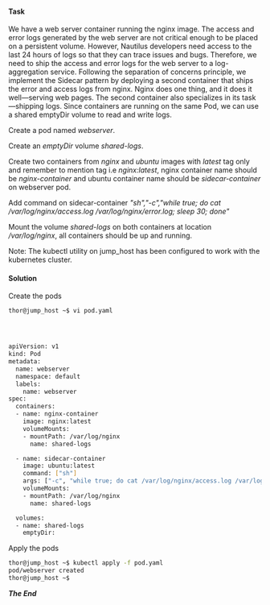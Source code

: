 #### Task

We have a web server container running the nginx image. The access and error logs generated by the web server are not critical enough to be placed on a persistent volume. However, Nautilus developers need access to the last 24 hours of logs so that they can trace issues and bugs. Therefore, we need to ship the access and error logs for the web server to a log-aggregation service. Following the separation of concerns principle, we implement the Sidecar pattern by deploying a second container that ships the error and access logs from nginx. Nginx does one thing, and it does it well—serving web pages. The second container also specializes in its task—shipping logs. Since containers are running on the same Pod, we can use a shared emptyDir volume to read and write logs.



Create a pod named *webserver*.

Create an *emptyDir* volume *shared-logs*.

Create two containers from *nginx* and *ubuntu* images with *latest* tag only and remember to mention tag i.e *nginx:latest*, nginx container name should be *nginx-container* and ubuntu container name should be *sidecar-container* on webserver pod.

Add command on sidecar-container *"sh","-c","while true; do cat /var/log/nginx/access.log /var/log/nginx/error.log; sleep 30; done"*

Mount the volume *shared-logs* on both containers at location */var/log/nginx*, all containers should be up and running.

Note: The kubectl utility on jump_host has been configured to work with the kubernetes cluster.

#### Solution

Create the pods

```bash
thor@jump_host ~$ vi pod.yaml




apiVersion: v1
kind: Pod
metadata:
  name: webserver
  namespace: default
  labels:
    name: webserver
spec:
  containers:
  - name: nginx-container
    image: nginx:latest
    volumeMounts:
    - mountPath: /var/log/nginx
      name: shared-logs

  - name: sidecar-container
    image: ubuntu:latest
    command: ["sh"]
    args: ["-c", "while true; do cat /var/log/nginx/access.log /var/log/nginx/error.log; sleep 30; done"]
    volumeMounts:
    - mountPath: /var/log/nginx
      name: shared-logs

  volumes:
  - name: shared-logs
    emptyDir:
```

Apply the pods

```bash
thor@jump_host ~$ kubectl apply -f pod.yaml 
pod/webserver created
thor@jump_host ~$ 
```


***The End***